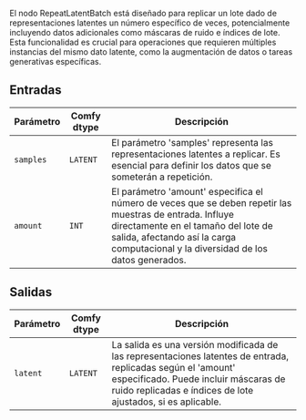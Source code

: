 
El nodo RepeatLatentBatch está diseñado para replicar un lote dado de representaciones latentes un número específico de veces, potencialmente incluyendo datos adicionales como máscaras de ruido e índices de lote. Esta funcionalidad es crucial para operaciones que requieren múltiples instancias del mismo dato latente, como la augmentación de datos o tareas generativas específicas.

## Entradas

| Parámetro | Comfy dtype | Descripción |
|-----------|-------------|-------------|
| `samples` | `LATENT`    | El parámetro 'samples' representa las representaciones latentes a replicar. Es esencial para definir los datos que se someterán a repetición. |
| `amount`  | `INT`       | El parámetro 'amount' especifica el número de veces que se deben repetir las muestras de entrada. Influye directamente en el tamaño del lote de salida, afectando así la carga computacional y la diversidad de los datos generados. |

## Salidas

| Parámetro | Comfy dtype | Descripción |
|-----------|-------------|-------------|
| `latent`  | `LATENT`    | La salida es una versión modificada de las representaciones latentes de entrada, replicadas según el 'amount' especificado. Puede incluir máscaras de ruido replicadas e índices de lote ajustados, si es aplicable. |
